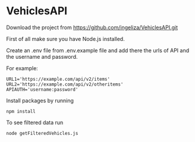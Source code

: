# VehiclesAPI

Download the project from https://github.com/ingeliza/VehiclesAPI.git

First of all make sure you have Node.js installed.

Create an .env file from .env.example file and add there the urls of API and the username and password.

For example:<br>
```
URL1='https://example.com/api/v2/items'
URL2='https://example.com/api/v2/otheritems'
APIAUTH='username:password'
```

Install packages by running 
```
npm install
```

To see filtered data run 
```
node getFilteredVehicles.js
```